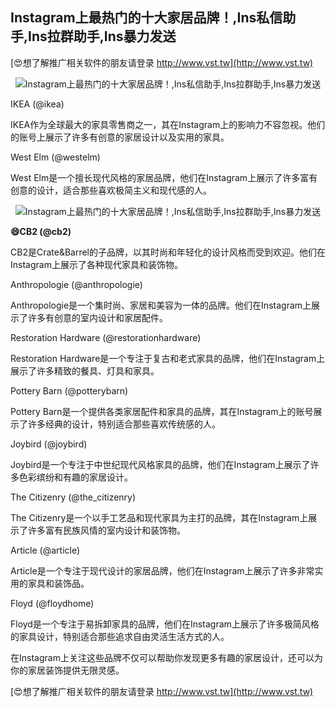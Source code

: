 ## **Instagram上最热门的十大家居品牌！,Ins私信助手,Ins拉群助手,Ins暴力发送**

[😍想了解推广相关软件的朋友请登录 http://www.vst.tw](http://www.vst.tw)

 <center><img src="https://vst.tw/MP4/tuiguang/png/5.png" alt="Instagram上最热门的十大家居品牌！,Ins私信助手,Ins拉群助手,Ins暴力发送"></center>

IKEA (@ikea)

IKEA作为全球最大的家具零售商之一，其在Instagram上的影响力不容忽视。他们的账号上展示了许多有创意的家居设计以及实用的家具。

West Elm (@westelm)

West Elm是一个擅长现代风格的家居品牌，他们在Instagram上展示了许多富有创意的设计，适合那些喜欢极简主义和现代感的人。

 <center><img src="https://vst.tw/MP4/tuiguang/png/1.png" alt="Instagram上最热门的十大家居品牌！,Ins私信助手,Ins拉群助手,Ins暴力发送"></center>

**😄CB2 (@cb2)**

CB2是Crate&Barrel的子品牌，以其时尚和年轻化的设计风格而受到欢迎。他们在Instagram上展示了各种现代家具和装饰物。

Anthropologie (@anthropologie)

Anthropologie是一个集时尚、家居和美容为一体的品牌。他们在Instagram上展示了许多有创意的室内设计和家居配件。

Restoration Hardware (@restorationhardware)

Restoration Hardware是一个专注于复古和老式家具的品牌，他们在Instagram上展示了许多精致的餐具、灯具和家具。

Pottery Barn (@potterybarn)

Pottery Barn是一个提供各类家居配件和家具的品牌，其在Instagram上的账号展示了许多经典的设计，特别适合那些喜欢传统感的人。

Joybird (@joybird)

Joybird是一个专注于中世纪现代风格家具的品牌，他们在Instagram上展示了许多色彩缤纷和有趣的家居设计。

The Citizenry (@the_citizenry)

The Citizenry是一个以手工艺品和现代家具为主打的品牌，其在Instagram上展示了许多富有民族风情的室内设计和装饰物。

Article (@article)

Article是一个专注于现代设计的家居品牌，他们在Instagram上展示了许多非常实用的家具和装饰品。

Floyd (@floydhome)

Floyd是一个专注于易拆卸家具的品牌，他们在Instagram上展示了许多极简风格的家具设计，特别适合那些追求自由灵活生活方式的人。

在Instagram上关注这些品牌不仅可以帮助你发现更多有趣的家居设计，还可以为你的家居装饰提供无限灵感。

[😍想了解推广相关软件的朋友请登录 http://www.vst.tw](http://www.vst.tw)



